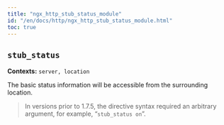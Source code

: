 ```yaml
---
title: "ngx_http_stub_status_module"
id: "/en/docs/http/ngx_http_stub_status_module.html"
toc: true
---
```


## `stub_status`

**Contexts:** `server, location`

The basic status information will be accessible from the surrounding location.

> In versions prior to 1.7.5,
> the directive syntax required an arbitrary argument, for example,
> “`stub_status on`”.

